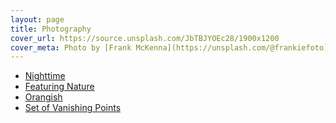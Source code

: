 ```yaml
---
layout: page
title: Photography
cover_url: https://source.unsplash.com/JbTBJYOEc28/1900x1200
cover_meta: Photo by [Frank McKenna](https://unsplash.com/@frankiefoto)
---
```

- [Nighttime](/hobbies/photography/nighttime.html)
- [Featuring Nature](/hobbies/photography/nature.html)
- [Orangish](/hobbies/photography/orange.html)
- [Set of Vanishing Points](/hobbies/photography/vanishingpoints.html)
